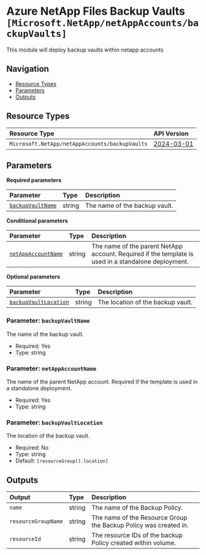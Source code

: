 # Azure NetApp Files Backup Vaults `[Microsoft.NetApp/netAppAccounts/backupVaults]`

This module will deploy backup vaults within netapp accounts

## Navigation

- [Resource Types](#Resource-Types)
- [Parameters](#Parameters)
- [Outputs](#Outputs)

## Resource Types

| Resource Type | API Version |
| :-- | :-- |
| `Microsoft.NetApp/netAppAccounts/backupVaults` | [2024-03-01](https://learn.microsoft.com/en-us/azure/templates/Microsoft.NetApp/2024-03-01/netAppAccounts/backupVaults) |

## Parameters

**Required parameters**

| Parameter | Type | Description |
| :-- | :-- | :-- |
| [`backupVaultName`](#parameter-backupvaultname) | string | The name of the backup vault. |

**Conditional parameters**

| Parameter | Type | Description |
| :-- | :-- | :-- |
| [`netAppAccountName`](#parameter-netappaccountname) | string | The name of the parent NetApp account. Required if the template is used in a standalone deployment. |

**Optional parameters**

| Parameter | Type | Description |
| :-- | :-- | :-- |
| [`backupVaultLocation`](#parameter-backupvaultlocation) | string | The location of the backup vault. |

### Parameter: `backupVaultName`

The name of the backup vault.

- Required: Yes
- Type: string

### Parameter: `netAppAccountName`

The name of the parent NetApp account. Required if the template is used in a standalone deployment.

- Required: Yes
- Type: string

### Parameter: `backupVaultLocation`

The location of the backup vault.

- Required: No
- Type: string
- Default: `[resourceGroup().location]`

## Outputs

| Output | Type | Description |
| :-- | :-- | :-- |
| `name` | string | The name of the Backup Policy. |
| `resourceGroupName` | string | The name of the Resource Group the Backup Policy was created in. |
| `resourceId` | string | The resource IDs of the backup Policy created within volume. |
